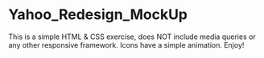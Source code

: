 # Yahoo_Redesign_MockUp

This is a simple HTML & CSS exercise, does NOT include media queries or any other responsive framework. Icons have a simple animation.
Enjoy!


